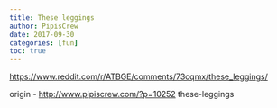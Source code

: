 ```yaml
---
title: These leggings
author: PipisCrew
date: 2017-09-30
categories: [fun]
toc: true
---
```


https://www.reddit.com/r/ATBGE/comments/73cqmx/these_leggings/

origin - http://www.pipiscrew.com/?p=10252 these-leggings